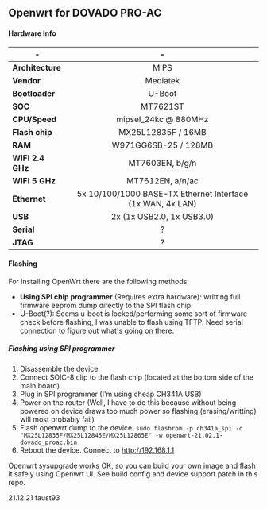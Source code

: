 ## Openwrt for DOVADO PRO-AC

#### Hardware Info

| - | - |
| ------------- |:-------------:|
| **Architecture** | MIPS |
| **Vendor** | Mediatek |
| **Bootloader** | U-Boot |
| **SOC** | MT7621ST |
| **CPU/Speed** | mipsel_24kc @ 880MHz |
| **Flash chip** | MX25L12835F / 16MB | 
| **RAM** | W971GG6SB-25 / 128MB |
| **WIFI 2.4 GHz** | MT7603EN, b/g/n |
| **WIFI 5 GHz** | MT7612EN, a/n/ac |
| **Ethernet** | 5x 10/100/1000 BASE-TX Ethernet Interface (1x WAN, 4x LAN) |
| **USB** | 2x (1x USB2.0, 1x USB3.0) |
| **Serial** | ? |
| **JTAG** | ? |

#### Flashing

For installing OpenWrt there are the following methods:

* **Using SPI chip programmer** (Requires extra hardware): writting full firmware eeprom dump directly to the SPI flash chip.
* U-Boot(?): Seems u-boot is locked/performing some sort of firmware check before flashing, I was unable to flash using TFTP. Need serial connection to figure out what's going on there.

##### Flashing using SPI programmer

1. Disassemble the device
2. Connect SOIC-8 clip to the flash chip (located at the bottom side of the main board)
3. Plug in SPI programmer (I'm using cheap CH341A USB)
4. Power on the router (Well, I have to do this because without being powered on device draws too much power so flashing (erasing/writting) will most probably fail)
5. Flash openwrt dump to the device:
`sudo flashrom -p ch341a_spi -c "MX25L12835F/MX25L12845E/MX25L12865E" -w openwrt-21.02.1-dovado_proac.bin`
6. Reboot the device. Connect to http://192.168.1.1

Openwrt sysupgrade works OK, so you can build your own image and flash it safely using Openwrt UI. See build config and device support patch in this repo.

21.12.21 faust93

